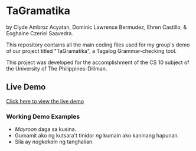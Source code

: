 # TaGramatika

by Clyde Ambroz Acyatan, Dominic Lawrence Bermudez, Ehren Castillo, & Eoghaine Czeriel Saavedra.

This repository contains all the main coding files used for my group's demo of our project titled "TaGramatika", a Tagalog Grammar-checking tool.

This project was developed for the accomplishment of the CS 10 subject of the University of The Philippines-Diliman.

## Live Demo

[Click here to view the live demo](https://kindaexists.github.io/tagramatika/)

### Working Demo Examples

- *Mayroon* daga sa kusina.
- Gumamit ako ng kutsara't tinidor *ng* kumain ako kaninang hapunan.
- Sila ay *nagkakain* ng tanghalian.
